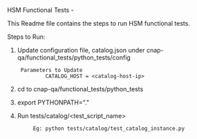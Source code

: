 HSM Functional Tests -

This Readme file contains the steps to run HSM functional tests.

Steps to Run:
1. Update configuration file, catalog.json under cnap-qa/functional_tests/python_tests/config
    
        Parameters to Update
                CATALOG_HOST = <catalog-host-ip>
                

2. cd to cnap-qa/functional_tests/python_tests
3. export PYTHONPATH="."
4. Run tests/catalog/<test_script_name>

            Eg: python tests/catalog/test_catalog_instance.py
